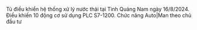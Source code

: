Tủ điều khiển hệ thống xử lý nước thải tại Tình Quảng Nam ngày 16/8/2024. Điều khiến 10 động cơ sử dụng PLC S7-1200. Chức năng Auto|Man theo chủ đầu tư
